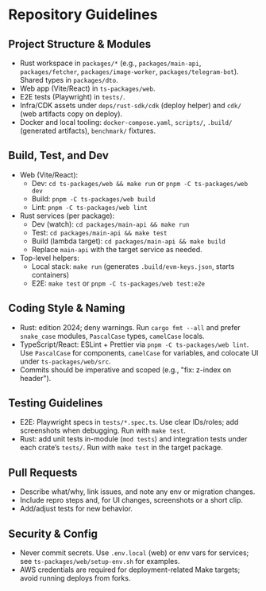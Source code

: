 # Repository Guidelines

## Project Structure & Modules
- Rust workspace in `packages/*` (e.g., `packages/main-api`, `packages/fetcher`, `packages/image-worker`, `packages/telegram-bot`). Shared types in `packages/dto`.
- Web app (Vite/React) in `ts-packages/web`.
- E2E tests (Playwright) in `tests/`.
- Infra/CDK assets under `deps/rust-sdk/cdk` (deploy helper) and `cdk/` (web artifacts copy on deploy).
- Docker and local tooling: `docker-compose.yaml`, `scripts/`, `.build/` (generated artifacts), `benchmark/` fixtures.

## Build, Test, and Dev
- Web (Vite/React):
  - Dev: `cd ts-packages/web && make run` or `pnpm -C ts-packages/web dev`
  - Build: `pnpm -C ts-packages/web build`
  - Lint: `pnpm -C ts-packages/web lint`
- Rust services (per package):
  - Dev (watch): `cd packages/main-api && make run`
  - Test: `cd packages/main-api && make test`
  - Build (lambda target): `cd packages/main-api && make build`
  - Replace `main-api` with the target service as needed.
- Top-level helpers:
  - Local stack: `make run` (generates `.build/evm-keys.json`, starts containers)
  - E2E: `make test` or `pnpm -C ts-packages/web test:e2e`

## Coding Style & Naming
- Rust: edition 2024; deny warnings. Run `cargo fmt --all` and prefer `snake_case` modules, `PascalCase` types, `camelCase` locals.
- TypeScript/React: ESLint + Prettier via `pnpm -C ts-packages/web lint`. Use `PascalCase` for components, `camelCase` for variables, and colocate UI under `ts-packages/web/src`.
- Commits should be imperative and scoped (e.g., "fix: z-index on header").

## Testing Guidelines
- E2E: Playwright specs in `tests/*.spec.ts`. Use clear IDs/roles; add screenshots when debugging. Run with `make test`.
- Rust: add unit tests in-module (`mod tests`) and integration tests under each crate’s `tests/`. Run with `make test` in the target package.

## Pull Requests
- Describe what/why, link issues, and note any env or migration changes.
- Include repro steps and, for UI changes, screenshots or a short clip.
- Add/adjust tests for new behavior.

## Security & Config
- Never commit secrets. Use `.env.local` (web) or env vars for services; see `ts-packages/web/setup-env.sh` for examples.
- AWS credentials are required for deployment-related Make targets; avoid running deploys from forks.
